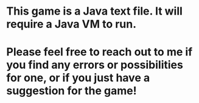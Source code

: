 # This game is a Java text file. It will require a Java VM to run.
# Please feel free to reach out to me if you find any errors or possibilities for one, or if you just have a suggestion for the game!
